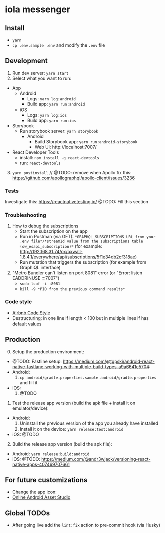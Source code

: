 # iola messenger


## Install
  - `yarn`
  - `cp .env.sample .env` and modify the `.env` file


## Development
1) Run dev server: `yarn start`
2) Select what you want to run:
  - App
    - Android
      - Logs: `yarn log:android`
      - Build app: `yarn run:android`
    - iOS
      - Logs: `yarn log:ios`
      - Build app: `yarn run:ios`
  - Storybook
    - Run storybook server: `yarn storybook`
      - Android
        - Build Storybook app: `yarn run:android-storybook`
        - Web UI: http://localhost:7007/
  - React Developer Tools
    - install: `npm install -g react-devtools`
    - run: `react-devtools`
3) `yarn postinstall` // @TODO: remove when Apollo fix this: https://github.com/apollographql/apollo-client/issues/3236

### Tests
Investigate this: https://reactnativetesting.io/
@TODO: Fill this section

### Troubleshooting
1. How to debug the subscriptions
   - Start the subscription on the app
   - Run in Postman (via GET): `*GRAPHQL_SUBSCRIPTIONS_URL from your .env file*/*streamId value from the subscriptions table (ow_esapi_subscription)*` (for example: http://192.168.31.74/ox/oxwall-1.8.4.1/everywhere/api/subscriptions/5f1e34db2cf318ae)
   - Run mutation that triggers the subscription (for example from GraphiQL interface)
2. "Metro Bundler can't listen on port 8081" error (or "Error: listen EADDRINUSE :::7007")
   - `sudo lsof -i :8081`
   - `kill -9 *PID from the previous command results*`

### Code style
  - [Airbnb Code Style](https://github.com/airbnb/javascript)
  - Destructuring: in one line if length < 100 but in multiple lines if has default values


## Production
0) Setup the production environment:
  - @TODO: Fastline setup: https://medium.com/@tgpski/android-react-native-fastlane-working-with-multiple-build-types-a9a6641c5704:
  - Android:
    1) `cp android/gradle.properties.sample android/gradle.properties` and fill it
  - iOS:
    1) @TODO
1) Test the release app version (build the apk file + install it on emulator/device):
  - Android:
    1) Uninstall the previous version of the app you already have installed
    2) Install it on the device: `yarn release:test:android`
  - iOS: @TODO
2) Build the release app version (build the apk file):
  - Android: `yarn release:build:android`
  - iOS: @TODO: https://medium.com/@andr3wjack/versioning-react-native-apps-407469707661

## For future customizations
  - Change the app icon:
  - [Online Android Asset Studio](http://romannurik.github.io/AndroidAssetStudio/icons-launcher.html#foreground.type=clipart&foreground.clipart=android&foreground.space.trim=1&foreground.space.pad=0.25&foreColor=rgba(96%2C%20125%2C%20139%2C%200)&backColor=rgb(68%2C%20138%2C%20255)&crop=0&backgroundShape=square&effects=none&name=ic_launcher)


## Global TODOs
  - After going live add the `lint:fix` action to pre-commit hook (via Husky)
